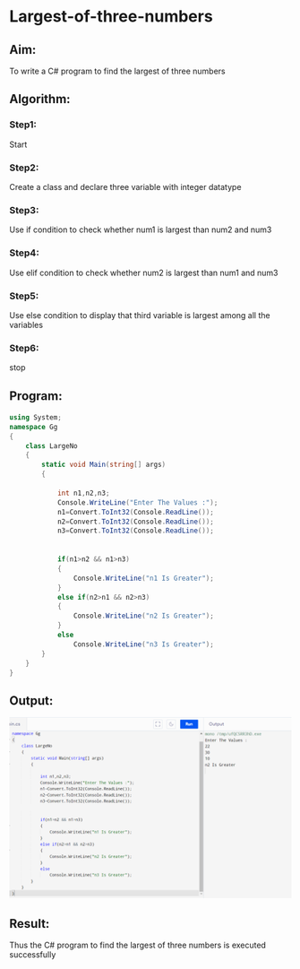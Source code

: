 # Largest-of-three-numbers
## Aim:
To write a C# program to find the largest of three numbers



## Algorithm:
### Step1:

Start

### Step2:

Create a class and declare three variable with integer datatype

### Step3:

Use if condition to check whether num1 is largest than num2 and num3

### Step4:

Use elif condition to check whether num2 is largest than num1 and num3

### Step5:

Use else condition to display that third variable is largest among all the variables

### Step6:

stop

## Program:

```c#
using System;
namespace Gg
{
    class LargeNo
    {
        static void Main(string[] args)
        {
            
            int n1,n2,n3;
            Console.WriteLine("Enter The Values :");
            n1=Convert.ToInt32(Console.ReadLine());
            n2=Convert.ToInt32(Console.ReadLine());
            n3=Convert.ToInt32(Console.ReadLine());

            
            if(n1>n2 && n1>n3)
            {
                Console.WriteLine("n1 Is Greater");
            }
            else if(n2>n1 && n2>n3)
            {
                Console.WriteLine("n2 Is Greater");
            }
            else
                Console.WriteLine("n3 Is Greater");
        }
    }
}
```
## Output:
![Image](https://github.com/Ganesh517/Largest-of-three-numbers/blob/main/C%23.png)


## Result:

Thus the C# program to find the largest of three numbers is executed successfully

